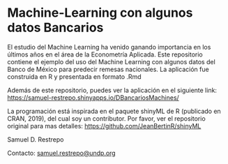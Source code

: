 # Machine-Learning con algunos datos Bancarios

El estudio del Machine Learning ha venido ganando importancia en los últimos años en el área de la Econometría Aplicada. Este repositorio contiene el ejemplo del uso del Machine Learning con algunos datos del Banco de México para predecir remesas nacionales. La aplicación fue construida en R y presentada en formato .Rmd

Además de este repositorio, puedes ver la aplicación en el siguiente link: https://samuel-restrepo.shinyapps.io/DBancariosMachines/

La programación está inspirada en el paquete shinyML de R (publicado en CRAN, 2019), del cual soy un contributor. Por favor, ver el repositorio original para mas detalles: https://github.com/JeanBertinR/shinyML

Samuel D. Restrepo

Contacto: samuel.restrepo@undp.org
